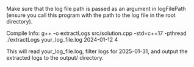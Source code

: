 Make sure that the log file path is passed as an argument in logFilePath (ensure you call this program with the path to the log file in the root directory).

Compile Info: 
g++ -o extractLogs src/solution.cpp -std=c++17 -pthread
./extractLogs your_log_file.log 2024-01-12 4

This will read your_log_file.log, filter logs for 2025-01-31, and output the extracted logs to the output/ directory.
